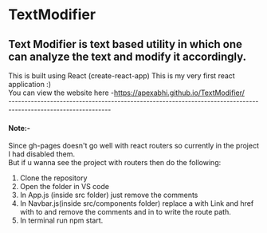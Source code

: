 # TextModifier
## Text Modifier is text based utility in which one can analyze the text and modify it accordingly.
This is built using React (create-react-app)
This is my very first react application :)<br />
You can view the website here -https://apexabhi.github.io/TextModifier/<br />
--------------------------------------------------------------------------------------------------------------<br />
#### Note:- <br />
Since gh-pages doesn't go well with react routers so currently in the project I had disabled them.<br />
But if u wanna see the project with routers then do the following:<br />
1. Clone the repository<br />
2. Open the folder in VS code<br />
3. In App.js (inside src folder) just remove the comments <br />
4. In Navbar.js(inside src/components folder) replace a with Link and href with to and remove the comments and in to write the route path. <br />
5. In terminal run npm start.

